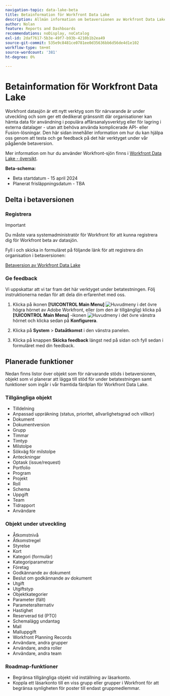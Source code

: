 ```yaml
---
navigation-topic: data-lake-beta
title: Betainformation för Workfront Data Lake
description: Allmän information om betaversionen av Workfront Data Lake
author: Nolan
feature: Reports and Dashboards
recommendations: noDisplay, noCatalog
exl-id: 2daf7617-5b3e-49f7-b93b-4210b1b2ea49
source-git-commit: 535e9c8481ce0781ee0d35636bb6d56de4d1e102
workflow-type: tm+mt
source-wordcount: '381'
ht-degree: 0%

---
```


# Betainformation för Workfront Data Lake

Workfront datasjön är ett nytt verktyg som för närvarande är under utveckling och som ger ett dedikerat gränssnitt där organisationer kan hämta data för användning i populära affärsanalysverktyg eller för lagring i externa datalager - utan att behöva använda komplicerade API- eller Fusion-lösningar. Den här sidan innehåller information om hur du kan hjälpa oss genom att testa och ge feedback på det här verktyget under vår pågående betaversion.

Mer information om hur du använder Workfront-sjön finns i [Workfront Data Lake - översikt](/help/quicksilver/reports-and-dashboards/data-lake/data-lake-overview.md).

**Beta-schema:**

* Beta startdatum - 15 april 2024
* Planerat frisläppningsdatum - TBA

## Delta i betaversionen

### Registrera

>[!IMPORTANT]
>
>Du måste vara systemadministratör för Workfront för att kunna registrera dig för Workfront beta av datasjön.

Fyll i och skicka in formuläret på följande länk för att registrera din organisation i betaversionen:

[Betaversion av Workfront Data Lake ](https://adobe.ly/workfrontdatalake)

### Ge feedback

Vi uppskattar att vi tar fram det här verktyget under betatestningen. Följ instruktionerna nedan för att dela din erfarenhet med oss.

1. Klicka på ikonen **[!UICONTROL Main Menu]** ![Huvudmeny](/help/_includes/assets/main-menu-icon.png) i det övre högra hörnet av Adobe Workfront, eller (om den är tillgänglig) klicka på **[!UICONTROL Main Menu]** -ikonen ![Huvudmeny](/help/_includes/assets/main-menu-icon-left-nav.png) i det övre vänstra hörnet och klicka sedan på **Konfigurera**.

1. Klicka på **System** > **Dataåtkomst** i den vänstra panelen.

1. Klicka på knappen **Skicka feedback** längst ned på sidan och fyll sedan i formuläret med din feedback.

## Planerade funktioner

Nedan finns listor över objekt som för närvarande stöds i betaversionen, objekt som vi planerar att lägga till stöd för under betatestningen samt funktioner som ingår i vår framtida färdplan för Workfront Data Lake.

### Tillgängliga objekt

* Tilldelning
* Anpassad uppräkning (status, prioritet, allvarlighetsgrad och villkor)
* Dokument
* Dokumentversion
* Grupp
* Timmar
* Timtyp
* Milstolpe
* Sökväg för milstolpe
* Anteckningar
* Optask (issue/request)
* Portfolio
* Program
* Projekt
* Roll
* Schema
* Uppgift
* Team
* Tidrapport
* Användare

### Objekt under utveckling

* Åtkomstnivå
* Åtkomstregel
* Styrelse
* Kort
* Kategori (formulär)
* Kategoriparametrar
* Företag
* Godkännande av dokument
* Beslut om godkännande av dokument
* Utgift
* Utgiftstyp
* Objektkategorier
* Parameter (fält)
* Parameteralternativ
* Hastighet
* Reserverad tid (PTO)
* Schemalägg undantag
* Mall
* Malluppgift
* Workfront Planning Records
* Användare, andra grupper
* Användare, andra roller
* Användare, andra team

### Roadmap-funktioner

* Begränsa tillgängliga objekt vid inställning av läsarkonto.
* Koppla ett läsarkonto till en viss grupp eller grupper i Workfront för att begränsa synligheten för poster till endast gruppmedlemmar.
